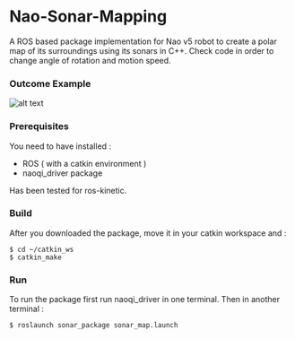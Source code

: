 # Nao-Sonar-Mapping

A ROS based package implementation for Nao v5 robot to create a polar map of its surroundings using its sonars in C++.
Check code in order to change angle of rotation and motion speed.

### Outcome Example

![alt text](https://github.com/NekSfiris/Nao-Sonar-Mapping/blob/master/presentation%20Embedded/Image_screenshot_08.12.2017.png)

### Prerequisites

You need to have installed :
* ROS ( with a catkin environment )
* naoqi_driver package

Has been tested for ros-kinetic.

### Build

After you downloaded the package, move it in your catkin workspace and :
```
$ cd ~/catkin_ws
$ catkin_make
```

### Run

To run the package first run naoqi_driver in one terminal.
Then in another terminal : 
```
$ roslaunch sonar_package sonar_map.launch
```
